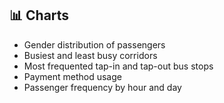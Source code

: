 ## 📊 Charts

- Gender distribution of passengers
- Busiest and least busy corridors
- Most frequented tap-in and tap-out bus stops
- Payment method usage
- Passenger frequency by hour and day
